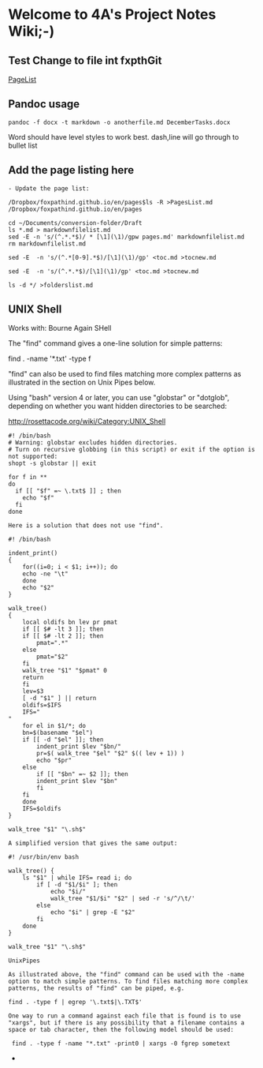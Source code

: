 # Welcome to 4A's Project Notes Wiki;-)

## Test Change to file int fxpthGit

[PageList](/pages/pageslinks.md)


## Pandoc usage


    pandoc -f docx -t markdown -o anotherfile.md DecemberTasks.docx

Word should have level styles to work best.
dash,line will go through to bullet list



## Add the page listing here

```
- Update the page list: 

/Dropbox/foxpathind.github.io/en/pages$ls -R >PagesList.md
/Dropbox/foxpathind.github.io/en/pages

cd ~/Documents/conversion-folder/Draft
ls *.md > markdownfilelist.md
sed -E -n 's/(^.*.*$)/ * [\1](\1)/gpw pages.md' markdownfilelist.md 
rm markdownfilelist.md

sed -E  -n 's/(^.*[0-9].*$)/[\1](\1)/gp' <toc.md >tocnew.md

sed -E  -n 's/(^.*.*$)/[\1](\1)/gp' <toc.md >tocnew.md

ls -d */ >folderslist.md
```

## UNIX Shell

Works with: Bourne Again SHell

The "find" command gives a one-line solution for simple patterns:

find . -name '*.txt' -type f 

"find" can also be used to find files matching more complex patterns as illustrated in the section on Unix Pipes below.

Using "bash" version 4 or later, you can use "globstar" or "dotglob", depending on whether you want hidden directories to be searched:

http://rosettacode.org/wiki/Category:UNIX_Shell


```
#! /bin/bash
# Warning: globstar excludes hidden directories.
# Turn on recursive globbing (in this script) or exit if the option is not supported:
shopt -s globstar || exit
 
for f in **
do
  if [[ "$f" =~ \.txt$ ]] ; then
    echo "$f"
  fi
done

Here is a solution that does not use "find".

#! /bin/bash
 
indent_print()
{
    for((i=0; i < $1; i++)); do
	echo -ne "\t"
    done
    echo "$2"
}
 
walk_tree()
{
    local oldifs bn lev pr pmat
    if [[ $# -lt 3 ]]; then
	if [[ $# -lt 2 ]]; then
	    pmat=".*"
	else
	    pmat="$2"
	fi
	walk_tree "$1" "$pmat" 0
	return
    fi
    lev=$3
    [ -d "$1" ] || return
    oldifs=$IFS
    IFS="
"
    for el in $1/*; do
	bn=$(basename "$el")
	if [[ -d "$el" ]]; then
	    indent_print $lev "$bn/"
	    pr=$( walk_tree "$el" "$2" $(( lev + 1)) )
	    echo "$pr"
	else
	    if [[ "$bn" =~ $2 ]]; then
		indent_print $lev "$bn"
	    fi
	fi
    done
    IFS=$oldifs
}
 
walk_tree "$1" "\.sh$"

A simplified version that gives the same output:

#! /usr/bin/env bash
 
walk_tree() {
	ls "$1" | while IFS= read i; do
		if [ -d "$1/$i" ]; then
			echo "$i/"
			walk_tree "$1/$i" "$2" | sed -r 's/^/\t/'
		else
			echo "$i" | grep -E "$2"
		fi
	done
}
 
walk_tree "$1" "\.sh$"

UnixPipes

As illustrated above, the "find" command can be used with the -name option to match simple patterns. To find files matching more complex patterns, the results of "find" can be piped, e.g.

find . -type f | egrep '\.txt$|\.TXT$'

One way to run a command against each file that is found is to use "xargs", but if there is any possibility that a filename contains a space or tab character, then the following model should be used:

 find . -type f -name "*.txt" -print0 | xargs -0 fgrep sometext
```
- 
